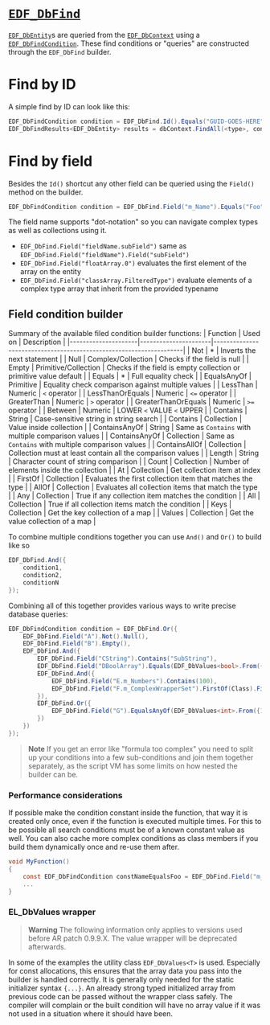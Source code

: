# [`EDF_DbFind`](https://enfusionengine.com/api/redirect?to=enfusion://ScriptEditor/Scripts/Game/EDF_DbFindCondition.c;1)
[`EDF_DbEntity`](db-entity.md)s are queried from the [`EDF_DbContext`](db-context.md) using a [`EDF_DbFindCondition`](https://enfusionengine.com/api/redirect?to=enfusion://ScriptEditor/Scripts/Game/EDF_DbFindCondition.c;29). These find conditions or "queries" are constructed through the `EDF_DbFind` builder.

# Find by ID
A simple find by ID can look like this:
```cs
EDF_DbFindCondition condition = EDF_DbFind.Id().Equals("GUID-GOES-HERE");
EDF_DbFindResults<EDF_DbEntity> results = dbContext.FindAll(<type>, condition, limit: 1);
```

# Find by field
Besides the `Id()` shortcut any other field can be queried using the `Field()` method on the builder.
```cs
EDF_DbFindCondition condition = EDF_DbFind.Field("m_Name").Equals("Foo");
```
The field name supports "dot-notation" so you can navigate complex types as well as collections using it.
- `EDF_DbFind.Field("fieldName.subField")` same as `EDF_DbFind.Field("fieldName").Field("subField")`
- `EDF_DbFind.Field("floatArray.0")` evaluates the first element of the array on the entity
- `EDF_DbFind.Field("classArray.FilteredType")` evaluate elements of a complex type array that inherit from the provided typename

## Field condition builder
Summary of the available filed condition builder functions:
| Function            | Used on              | Description                                                        |
|---------------------|----------------------|--------------------------------------------------------------------|
| Not                 | *                    | Inverts the next statement                                         |
| Null                | Complex/Collection   | Checks if the field is null                                        |
| Empty               | Primitive/Collection | Checks if the field is empty collection or primitive value default |
| Equals              | *                    | Full equality check                                                |
| EqualsAnyOf         | Primitive            | Equality check comparison against multiple values                  |
| LessThan            | Numeric              | `<` operator                                                       |
| LessThanOrEquals    | Numeric              | `<=` operator                                                      |
| GreaterThan         | Numeric              | `>` operator                                                       |
| GreaterThanOrEquals | Numeric              | `>=` operator                                                      |
| Between             | Numeric              | LOWER `<` VALUE `<` UPPER                                          |
| Contains            | String               | Case-sensitive string in string search                             |
| Contains            | Collection           | Value inside collection                                            |
| ContainsAnyOf       | String               | Same as `Contains` with multiple comparison values                 |
| ContainsAnyOf       | Collection           | Same as `Contains` with multiple comparison values                 |
| ContainsAllOf       | Collection           | Collection must at least contain all the comparison values         |
| Length              | String               | Character count of string comparison                               |
| Count               | Collection           | Number of elements inside the collection                           |
| At                  | Collection           | Get collection item at index                                       |
| FirstOf             | Collection           | Evaluates the first collection item that matches the type          |
| AllOf               | Collection           | Evaluates all collection items that match the type                 |
| Any                 | Collection           | True if any collection item matches the condition                  |
| All                 | Collection           | True if all collection items match the condition                   |
| Keys                | Collection           | Get the key collection of a map                                    |
| Values              | Collection           | Get the value collection of a map                                  |

To combine multiple conditions together you can use `And()` and `Or()` to build like so
```cs
EDF_DbFind.And({
	condition1,
	condition2,
	conditionN
});
```

Combining all of this together provides various ways to write precise database queries:
```cs
EDF_DbFindCondition condition = EDF_DbFind.Or({
    EDF_DbFind.Field("A").Not().Null(),
    EDF_DbFind.Field("B").Empty(),
    EDF_DbFind.And({
        EDF_DbFind.Field("CString").Contains("SubString"),
        EDF_DbFind.Field("DBoolArray").Equals(EDF_DbValues<bool>.From({true, false, true, true})),
        EDF_DbFind.And({
            EDF_DbFind.Field("E.m_Numbers").Contains(100),
            EDF_DbFind.Field("F.m_ComplexWrapperSet").FirstOf(Class).Field("someNumber").Not().EqualsAnyOf(EL_DbValues<int>.From({1, 2}))
        }),
        EDF_DbFind.Or({
            EDF_DbFind.Field("G").EqualsAnyOf(EDF_DbValues<int>.From({12, 13}))
        })
    })
});
```

> **Note**
> If you get an error like "formula too complex" you need to split up your conditions into a few sub-conditions and join them together separately, as the script VM has some limits on how nested the builder can be.

### Performance considerations 
If possible make the condition constant inside the function, that way it is created only once, even if the function is executed multiple times. For this to be possible all search conditions must be of a known constant value as well.
You can also cache more complex conditions as class members if you build them dynamically once and re-use them after.  
```cs
void MyFunction()
{
	const EDF_DbFindCondition constNameEqualsFoo = EDF_DbFind.Field("m_Name").Equals("Foo");
	...
}
```
### EL_DbValues wrapper
> **Warning**
> The following information only applies to versions used before AR patch 0.9.9.X. The value wrapper will be deprecated afterwards.

In some of the examples the utility class `EDF_DbValues<T>` is used. Especially for const allocations, this ensures that the array data you pass into the builder is handled correctly.
It is generally only needed for the static initializer syntax `{...}`. An already strong typed initialized array from previous code can be passed without the wrapper class safely.
The compiler will complain or the built condition will have no array value if it was not used in a situation where it should have been.
